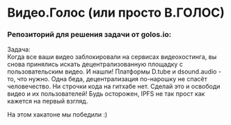 # Видео.Голос (или просто В.ГОЛОС)

### Репозиторий для решения задачи от golos.io:
Задача:  
Когда все ваши видео заблокировали на сервисах видеохостинга, вы снова принялись искать децентрализованную площадку с пользовательским видео. И нашли! Платформы  D.tube и dsound.audio - то, что нужно. Одна беда, децентрализация по-нарошку не спасёт человечество. Ни строчки кода на гитхабе нет. Сделай это и освободи видео и их пользователей! Будь осторожен, IPFS не так прост как кажется на первый взгляд.

На этом хакатоне мы победили :)
